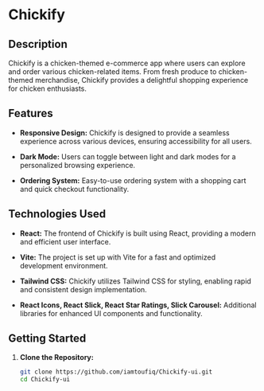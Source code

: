 # Chickify

## Description

Chickify is a chicken-themed e-commerce app where users can explore and order various chicken-related items. From fresh produce to chicken-themed merchandise, Chickify provides a delightful shopping experience for chicken enthusiasts.

## Features

- **Responsive Design:** Chickify is designed to provide a seamless experience across various devices, ensuring accessibility for all users.

- **Dark Mode:** Users can toggle between light and dark modes for a personalized browsing experience.

- **Ordering System:** Easy-to-use ordering system with a shopping cart and quick checkout functionality.

## Technologies Used

- **React:** The frontend of Chickify is built using React, providing a modern and efficient user interface.

- **Vite:** The project is set up with Vite for a fast and optimized development environment.

- **Tailwind CSS:** Chickify utilizes Tailwind CSS for styling, enabling rapid and consistent design implementation.

- **React Icons, React Slick, React Star Ratings, Slick Carousel:** Additional libraries for enhanced UI components and functionality.

## Getting Started

1. **Clone the Repository:**
   ```bash
   git clone https://github.com/iamtoufiq/Chickify-ui.git
   cd Chickify-ui
